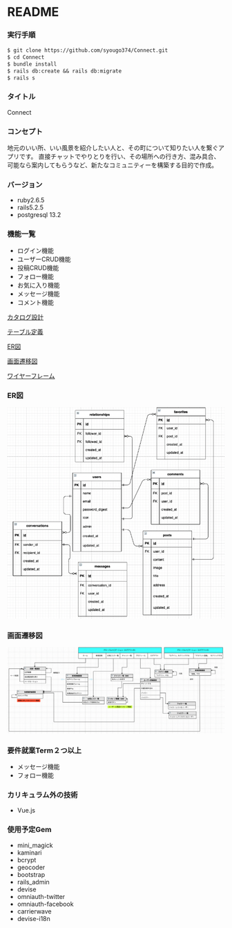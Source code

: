 # README
### 実行手順
````
$ git clone https://github.com/syougo374/Connect.git 
$ cd Connect
$ bundle install
$ rails db:create && rails db:migrate
$ rails s
````


### タイトル
Connect

### コンセプト
地元のいい所、いい風景を紹介したい人と、その町について知りたい人を繋ぐアプリです。
直接チャットでやりとりを行い、その場所への行き方、混み具合、可能なら案内してもらうなど、新たなコミュニティーを構築する目的で作成。

### バージョン
- ruby2.6.5 
- rails5.2.5 
- postgresql 13.2

### 機能一覧
- ログイン機能
- ユーザーCRUD機能
- 投稿CRUD機能
- フォロー機能
- お気に入り機能
- メッセージ機能
- コメント機能

[カタログ設計](https://docs.google.com/spreadsheets/d/1zWUvTsntoSxx33IVawJI0GqJEZF2ndbEgixWF0hZ9j0/edit#gid=0)

[テーブル定義](https://docs.google.com/spreadsheets/d/1zWUvTsntoSxx33IVawJI0GqJEZF2ndbEgixWF0hZ9j0/edit#gid=1408983820)

[ER図](https://docs.google.com/spreadsheets/d/1zWUvTsntoSxx33IVawJI0GqJEZF2ndbEgixWF0hZ9j0/edit#gid=652702649)

[画面遷移図](https://docs.google.com/spreadsheets/d/1zWUvTsntoSxx33IVawJI0GqJEZF2ndbEgixWF0hZ9j0/edit#gid=295757362)

[ワイヤーフレーム](https://docs.google.com/spreadsheets/d/1zWUvTsntoSxx33IVawJI0GqJEZF2ndbEgixWF0hZ9j0/edit#gid=775796149)

### ER図
<img src="./public/images/ER.png" alt="ER図" width='650px'>

### 画面遷移図
<img src="./public/images/imagesenni.png" alt="ER図" width='650px'>


### 要件就業Term２つ以上
- メッセージ機能
- フォロー機能
  
### カリキュラム外の技術
- Vue.js

### 使用予定Gem
- mini_magick
- kaminari
- bcrypt
- geocoder  
- bootstrap
- rails_admin
- devise
- omniauth-twitter
- omniauth-facebook
- carrierwave
- devise-i18n